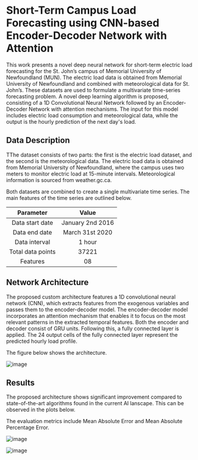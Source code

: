 # Short-Term Campus Load Forecasting using CNN-based Encoder-Decoder Network with Attention

This work presents a novel deep neural network for short-term electric load forecasting for the St. John’s campus of Memorial University of Newfoundland (MUN). The electric load data is obtained from Memorial University of Newfoundland and combined with meteorological data for St. John’s. These datasets are used to formulate a multivariate time-series forecasting problem. A novel deep learning algorithm is proposed, consisting of a 1D Convolutional Neural Network followed by an Encoder-Decoder Network with attention mechanisms. The input for this model includes electric load consumption and meteorological data, while the output is the hourly prediction of the next day's load.

## Data Description

TThe dataset consists of two parts: the first is the electric load dataset, and the second is the meteorological data. The electric load data is obtained from Memorial University of Newfoundland, where the campus uses two meters to monitor electric load at 15-minute intervals. Meteorological information is sourced from weather.gc.ca.

Both datasets are combined to create a single multivariate time series. The main features of the time series are outlined below.

| Parameter        | Value           | 
|:-------------:|:-------------:| 
| Data start date      |January 2nd 2016 | 
| Data end date      |March 31st 2020      |   
| Data interval |1 hour    |    
| Total data points |37221   |    
|Features |08   |    

## Network Architecture

The proposed custom architecture features a 1D convolutional neural network (CNN), which extracts features from the exogenous variables and passes them to the encoder-decoder model. The encoder-decoder model incorporates an attention mechanism that enables it to focus on the most relevant patterns in the extracted temporal features. Both the encoder and decoder consist of GRU units. Following this, a fully connected layer is applied. The 24 output cells of the fully connected layer represent the predicted hourly load profile.

The figure below shows the architecture. 
 
![image](https://github.com/user-attachments/assets/425a9b3d-d61f-48be-ba83-94fb7acbade0)

## Results

The proposed architecture shows significant improvement compared to state-of-the-art algorithms found in the current AI lanscape. This can be observed in the plots below. 

The evaluation metrics include Mean Absolute Error and Mean Absolute Percentage Error. 

![image](https://github.com/user-attachments/assets/06f62391-e26f-44b9-b88f-f449173dfca4)

![image](https://github.com/user-attachments/assets/201c72f8-8cfb-4bc9-ac8b-5565de9d947c)




